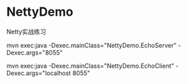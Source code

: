 # NettyDemo
Netty实战练习

mvn exec:java -Dexec.mainClass="NettyDemo.EchoServer" -Dexec.args="8055"

mvn exec:java -Dexec.mainClass="NettyDemo.EchoClient" -Dexec.args="localhost 8055"
